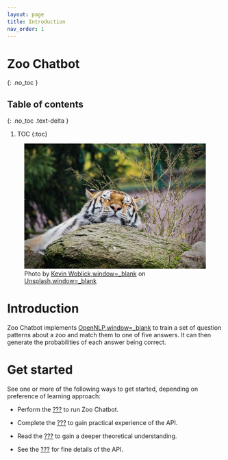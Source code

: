 ```yaml
---
layout: page
title: Introduction
nav_order: 1
---
```


# Zoo Chatbot
{: .no_toc }

## Table of contents
{: .no_toc .text-delta }

1. TOC
{:toc}

<figure>
<img src="zoo.jpg" alt="Tiger resting at the zoo" />
<figcaption>Photo by <a href="https://unsplash.com/@kovah">Kevin
Woblick,window=_blank</a> on <a
href="https://unsplash.com/photos/_54TF64ad9M">Unsplash,window=_blank</a></figcaption>
</figure>

# Introduction

Zoo Chatbot implements
[OpenNLP,window=\_blank](https://opennlp.apache.org) to train a set of
question patterns about a zoo and match them to one of five answers. It
can then generate the probabilities of each answer being correct.

# Get started

See one or more of the following ways to get started, depending on
preference of learning approach:

-   Perform the [???](#intro-component::install-and-run-quickstart.adoc)
    to run Zoo Chatbot.

-   Complete the [???](#tutorial/chat-tutorial.adoc) to gain practical
    experience of the API.

-   Read the [???](#zoo-chatbot-deep-dive.adoc) to gain a deeper
    theoretical understanding.

-   See the [???](#intro-component::api-spec.adoc) for fine details of
    the API.
